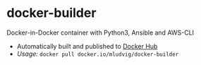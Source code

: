 # docker-builder

Docker-in-Docker container with Python3, Ansible and AWS-CLI

* Automatically built and published to [Docker Hub](https://hub.docker.com/r/mludvig/docker-builder)
* *Usage:* `docker pull docker.io/mludvig/docker-builder`
